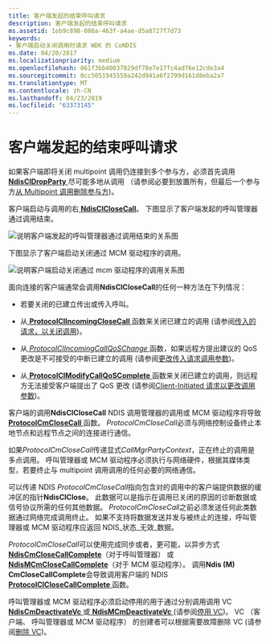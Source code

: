 ```yaml
---
title: 客户端发起的结束呼叫请求
description: 客户端发起的结束呼叫请求
ms.assetid: 1eb9c898-086a-463f-a4ae-d5a8727f7d73
keywords:
- 客户端启动关闭调用时请求 WDK 的 CoNDIS
ms.date: 04/20/2017
ms.localizationpriority: medium
ms.openlocfilehash: 861f3bb40037029df78e7e17fc4ad76e12cde3a4
ms.sourcegitcommit: 0cc5051945559a242d941a6f2799d161d8eba2a7
ms.translationtype: MT
ms.contentlocale: zh-CN
ms.lasthandoff: 04/23/2019
ms.locfileid: "63373145"
---
```

# <a name="client-initiated-request-to-close-a-call"></a>客户端发起的结束呼叫请求





如果客户端即将关闭 multipoint 调用仍连接到多个参与方，必须首先调用[ **NdisClDropParty** ](https://msdn.microsoft.com/library/windows/hardware/ff561629)尽可能多地从调用 （请参阅必要到放置所有，但最后一个参与方[从 Multipoint 调用删除参与方](dropping-a-party-from-a-multipoint-call.md))。

客户端启动与调用的右[ **NdisClCloseCall**](https://msdn.microsoft.com/library/windows/hardware/ff561627)。 下图显示了客户端发起的呼叫管理器通过调用结束。

![说明客户端发起的呼叫管理器通过调用结束的关系图](images/cm-20.png)

下图显示了客户端启动关闭通过 MCM 驱动程序的调用。

![说明客户端启动关闭通过 mcm 驱动程序的调用关系图](images/fig1-20.png)

面向连接的客户端通常会调用**NdisClCloseCall**的任何一种方法在下列情况：

-   若要关闭的已建立传出或传入呼叫。

-   从[ **ProtocolClIncomingCloseCall** ](https://msdn.microsoft.com/library/windows/hardware/ff570230)函数来关闭已建立的调用 (请参阅[传入的请求，以关闭调用](incoming-request-to-close-a-call.md))。

-   从[ *ProtocolClIncomingCallQoSChange* ](https://msdn.microsoft.com/library/windows/hardware/ff570229)函数，如果远程方提出建议的 QoS 更改是不可接受的中断已建立的调用 (请参阅[更改传入请求调用参数](incoming-request-to-change-call-parameters.md))。

-   从[ **ProtocolClModifyCallQoSComplete** ](https://msdn.microsoft.com/library/windows/hardware/ff570233)函数来关闭已建立的调用，则远程方无法接受客户端提出了 QoS 更改 (请参阅[Client-Initiated 请求以更改调用参数](client-initiated-request-to-change-call-parameters.md))。

客户端的调用**NdisClCloseCall** NDIS 调用管理器的调用或 MCM 驱动程序将导致[ **ProtocolCmCloseCall** ](https://msdn.microsoft.com/library/windows/hardware/ff570241)函数。 *ProtocolCmCloseCall*必须与网络控制设备终止本地节点和远程节点之间的连接进行通信。

如果*ProtocolCmCloseCall*传递显式*CallMgrPartyContext*，正在终止的调用是多点调用。 呼叫管理器或 MCM 驱动程序必须执行与网络硬件，根据其媒体类型，若要终止与 multipoint 调用调用的任何必要的网络通信。

可以传递 NDIS *ProtocolCmCloseCall*指向包含对的调用中的客户端提供数据的缓冲区的指针**NdisClClose**。 此数据可以是指示在调用已关闭的原因的诊断数据或信号协议所需的任何其他数据。 *ProtocolCmCloseCall*之前必须发送任何此类数据通过网络完成调用终止。 如果不支持将数据发送并发与被终止的连接，呼叫管理器或 MCM 驱动程序应返回 NDIS\_状态\_无效\_数据。

*ProtocolCmCloseCall*可以使用完成同步或者，更可能，以异步方式[ **NdisCmCloseCallComplete**](https://msdn.microsoft.com/library/windows/hardware/ff561655)（对于呼叫管理器） 或[ **NdisMCmCloseCallComplete**](https://msdn.microsoft.com/library/windows/hardware/ff562803)（对于 MCM 驱动程序）。 调用**Ndis (M) CmCloseCallComplete**会导致调用客户端的 NDIS [ **ProtocolClCloseCallComplete** ](https://msdn.microsoft.com/library/windows/hardware/ff570225)函数。

呼叫管理器或 MCM 驱动程序必须启动停用的用于通过分别调用调用 VC [ **NdisCmDeactivateVc** ](https://msdn.microsoft.com/library/windows/hardware/ff561657)或[ **NdisMCmDeactivateVc** ](https://msdn.microsoft.com/library/windows/hardware/ff562818)(请参阅[停用 VC](deactivating-a-vc.md))。 VC （客户端、 呼叫管理器或 MCM 驱动程序） 的创建者可以根据需要故障删除 VC (请参阅[删除 VC](deleting-a-vc.md))。

 

 





